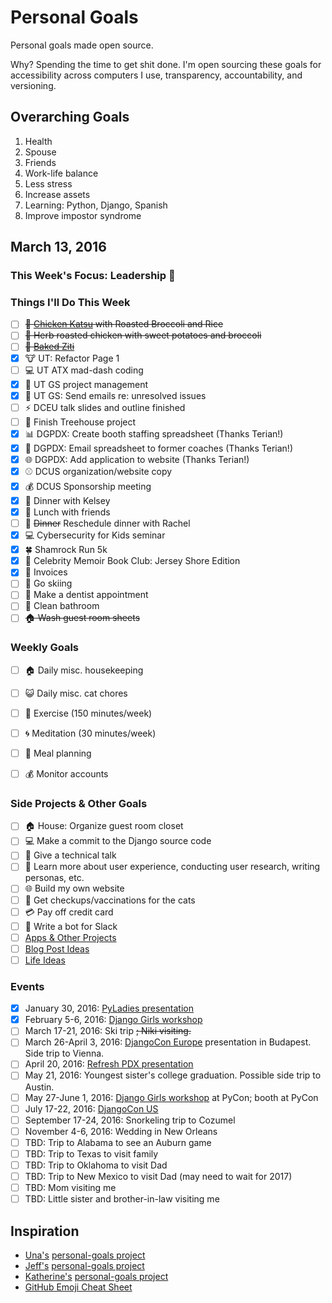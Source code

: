 
# Personal Goals

Personal goals made open source.

Why? Spending the time to get shit done. I'm open sourcing these goals for accessibility across computers I use, transparency, accountability, and versioning.

## Overarching Goals

1. Health
2. Spouse
2. Friends 
1. Work-life balance 
1. Less stress
1. Increase assets 
1. Learning: Python, Django, Spanish
3. Improve impostor syndrome

## March 13, 2016

### This Week's Focus: Leadership :raising_hand:

### Things I'll Do This Week

- [ ] ~~:rice: [Chicken Katsu](http://allrecipes.com/recipe/72068/chicken-katsu/) with Roasted Broccoli and Rice~~
- [ ] ~~:chicken: Herb roasted chicken with sweet potatoes and broccoli~~
- [ ] ~~:tomato: [Baked Ziti](http://thepioneerwoman.com/cooking/baked-ziti/)~~
- [x] :cow: UT: Refactor Page 1 
- [ ] :computer: UT ATX mad-dash coding 
- [x] :file_folder: UT GS project management
- [x] :email: UT GS: Send emails re: unresolved issues 
- [ ] :zap: DCEU talk slides and outline finished 
- [ ] :deciduous_tree: Finish Treehouse project
- [x] :bar_chart: DGPDX: Create booth staffing spreadsheet (Thanks Terian!)
- [x] :email: DGPDX: Email spreadsheet to former coaches (Thanks Terian!)
- [x] :globe_with_meridians: DGPDX: Add application to website (Thanks Terian!)
- [x] :baseball: DCUS organization/website copy
- [x] :moneybag: DCUS Sponsorship meeting 
- [x] :curry: Dinner with Kelsey
- [x] :stew: Lunch with friends
- [ ] :stew: ~~Dinner~~ Reschedule dinner with Rachel 
- [x] :computer: Cybersecurity for Kids seminar 
- [x] :four_leaf_clover: Shamrock Run 5k 
- [x] :spaghetti: Celebrity Memoir Book Club: Jersey Shore Edition 
- [x] :page_facing_up: Invoices 
- [ ] :ski: Go skiing 
- [ ] :date: Make a dentist appointment 
- [ ] :toilet: Clean bathroom 
- [ ] ~~:house: Wash guest room sheets~~

### Weekly Goals 

- [ ] :house: Daily misc. housekeeping 
- [ ] :smiley_cat: Daily misc. cat chores 
- [ ] :shoe: Exercise (150 minutes/week) 
- [ ] :cyclone: Meditation (30 minutes/week) 
- [ ] :fork_and_knife: Meal planning 
- [ ] :moneybag: Monitor accounts 


### Side Projects & Other Goals

- [ ] :house: House: Organize guest room closet
- [ ] :computer: Make a commit to the Django source code 
- [ ] :wrench: Give a technical talk 
- [ ] :dancers: Learn more about user experience, conducting user research, writing personas, etc. 
- [ ] :globe_with_meridians: Build my own website
- [ ] :syringe: Get checkups/vaccinations for the cats 
- [ ] :credit_card: Pay off credit card 
- [ ] :older_woman: Write a bot for Slack 
- [ ] [Apps & Other Projects](ideas/app-ideas.md)
- [ ] [Blog Post Ideas](ideas/blog-ideas.md)
- [ ] [Life Ideas](ideas/life-ideas.md)

### Events 
- [x] January 30, 2016: [PyLadies presentation](https://www.youtube.com/watch?v=OAQAXVU1jIo)
- [x] February 5-6, 2016: [Django Girls workshop](https://djangogirls.org/portland/)
- [ ] March 17-21, 2016: Ski trip ~~; Niki visiting.~~
- [ ] March 26-April 3, 2016: [DjangoCon Europe](https://djangocon.eu/) presentation in Budapest. Side trip to Vienna. 
- [ ] April 20, 2016: [Refresh PDX presentation](http://rfrshpdx.org/jane-austen-on-python-tips-from-an-english-major-on-writing-better-code/)
- [ ] May 21, 2016: Youngest sister's college graduation. Possible side trip to Austin. 
- [ ] May 27-June 1, 2016: [Django Girls workshop](https://djangogirls.org/pycon/) at PyCon; booth at PyCon
- [ ] July 17-22, 2016: [DjangoCon US](https://2016.djangocon.us/) 
- [ ] September 17-24, 2016: Snorkeling trip to Cozumel 
- [ ] November 4-6, 2016: Wedding in New Orleans
- [ ] TBD: Trip to Alabama to see an Auburn game 
- [ ] TBD: Trip to Texas to visit family 
- [ ] TBD: Trip to Oklahoma to visit Dad 
- [ ] TBD: Trip to New Mexico to visit Dad (may need to wait for 2017) 
- [ ] TBD: Mom visiting me 
- [ ] TBD: Little sister and brother-in-law visiting me 

## Inspiration

- [Una's](https://github.com/una) [personal-goals project](https://github.com/una/personal-goals)
- [Jeff's](https://github.com/jefftriplett) [personal-goals project](https://github.com/jefftriplett/personal-goals) 
- [Katherine's](https://github.com/KatherineMichel) [personal-goals project](https://github.com/KatherineMichel/personal-goals)
- [GitHub Emoji Cheat Sheet](http://www.emoji-cheat-sheet.com/) 
